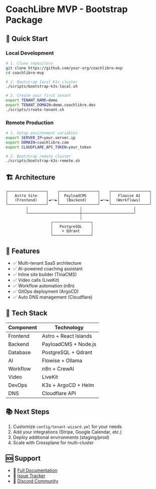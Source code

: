 # CoachLibre MVP - Bootstrap Package

## 🚀 Quick Start

### Local Development
```bash
# 1. Clone repository
git clone https://github.com/your-org/coachlibre-mvp
cd coachlibre-mvp

# 2. Bootstrap local K3s cluster
./scripts/bootstrap-k3s-local.sh

# 3. Create your first tenant
export TENANT_NAME=demo
export TENANT_DOMAIN=demo.coachlibre.dev
./scripts/create-tenant.sh
```

### Remote Production
```bash
# 1. Setup environment variables
export SERVER_IP=your.server.ip
export DOMAIN=coachlibre.com
export CLOUDFLARE_API_TOKEN=your_token

# 2. Bootstrap remote cluster
./scripts/bootstrap-k3s-remote.sh
```

## 🏗️ Architecture

```
┌─────────────────┐    ┌─────────────────┐    ┌─────────────────┐
│   Astro Site    │    │  PayloadCMS     │    │   Flowise AI    │
│   (Frontend)    │◄──►│   (Backend)     │◄──►│  (Workflows)    │
└─────────────────┘    └─────────────────┘    └─────────────────┘
         │                       │                       │
         └───────────────────────┼───────────────────────┘
                                 │
                    ┌─────────────────┐
                    │   PostgreSQL    │
                    │    + Qdrant     │
                    └─────────────────┘
```

## 🎯 Features

- ✅ Multi-tenant SaaS architecture
- ✅ AI-powered coaching assistant
- ✅ Inline site builder (TinaCMS)
- ✅ Video calls (LiveKit)
- ✅ Workflow automation (n8n)
- ✅ GitOps deployment (ArgoCD)
- ✅ Auto DNS management (Cloudflare)

## 🔧 Tech Stack

| Component | Technology |
|-----------|------------|
| Frontend | Astro + React Islands |
| Backend | PayloadCMS + Node.js |
| Database | PostgreSQL + Qdrant |
| AI | Flowise + Ollama |
| Workflow | n8n + CrewAI |
| Video | LiveKit |
| DevOps | K3s + ArgoCD + Helm |
| DNS | Cloudflare API |

## 📚 Next Steps

1. Customize `config/tenant-wizard.yml` for your needs
2. Add your integrations (Stripe, Google Calendar, etc.)
3. Deploy additional environments (staging/prod)
4. Scale with Crossplane for multi-cluster

## 🆘 Support

- 📖 [Full Documentation](./docs/)
- 🐛 [Issue Tracker](https://github.com/your-org/coachlibre-mvp/issues)
- 💬 [Discord Community](https://discord.gg/coachlibre)
